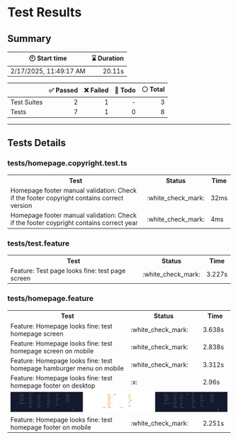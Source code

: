 # Test Results
  ## Summary
  
| :clock10: Start time | :hourglass: Duration |
| --- | ---: |
|2/17/2025, 11:49:17 AM|20.11s|

| | :white_check_mark: Passed | :x: Failed | :construction: Todo | :white_circle: Total |
| --- | ---: | ---: | ---:| ---: |
|Test Suites|2|1|-|3|
|Tests|7|1|0|8|



  ---
  ## Tests Details
  ### tests/homepage.copyright.test.ts
<table>
<tr><th>Test</th><th>Status</th><th>Time</th></tr>
<tr><td>Homepage footer manual validation: Check if the footer copyright contains correct version</td><td>:white_check_mark:</td><td>32ms</td></tr>
<tr><td>Homepage footer manual validation: Check if the footer coypright contains correct year</td><td>:white_check_mark:</td><td>4ms</td></tr>
</table>

### tests/test.feature
<table>
<tr><th>Test</th><th>Status</th><th>Time</th></tr>
<tr><td>Feature: Test page looks fine: test page screen</td><td>:white_check_mark:</td><td>3.227s</td></tr>
</table>

### tests/homepage.feature
<table>
<tr><th>Test</th><th>Status</th><th>Time</th></tr>
<tr><td>Feature: Homepage looks fine: test homepage screen</td><td>:white_check_mark:</td><td>3.638s</td></tr>
<tr><td>Feature: Homepage looks fine: test homepage screen on mobile</td><td>:white_check_mark:</td><td>2.838s</td></tr>
<tr><td>Feature: Homepage looks fine: test homepage hamburger menu on mobile</td><td>:white_check_mark:</td><td>3.312s</td></tr>
<tr><td>Feature: Homepage looks fine: test homepage footer on desktop</td><td>:x:</td><td>2.96s</td></tr>
<tr><td colspan="3"><img src="homepage.feature/feature-homepage-looks-fine-test-homepage-footer-on-desktop-diff.jpg" alt="Test Diff feature-homepage-looks-fine-test-homepage-footer-on-desktop-diff.jpg"/></td></tr><tr><td>Feature: Homepage looks fine: test homepage footer on mobile</td><td>:white_check_mark:</td><td>2.251s</td></tr>
</table>


